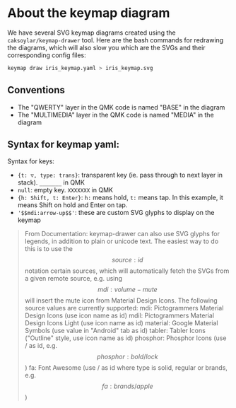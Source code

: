 # About the keymap diagram

We have several SVG keymap diagrams created using the `caksoylar/keymap-drawer` tool. 
Here are the bash commands for redrawing the diagrams, which will also slow you which are the SVGs and their corresponding config files:
``` sh
keymap draw iris_keymap.yaml > iris_keymap.svg
```

## Conventions 

- The "QWERTY" layer in the QMK code is named "BASE" in the diagram 
- The "MULTIMEDIA" layer in the QMK code is named "MEDIA" in the diagram 

## Syntax for keymap yaml:

Syntax for keys:
- `{t: ▽, type: trans}`: transparent key (ie. pass through to next layer in stack). `_______` in QMK 
- `null`: empty key. `XXXXXXX` in QMK
- `{h: Shift, t: Enter}`: `h:` means hold, `t:` means tap. In this example, it means Shift on hold and Enter on tap. 
- `'$$mdi:arrow-up$$'`: these are custom SVG glyphs to display on the keymap
> From Documentation:
> keymap-drawer can also use SVG glyphs for legends, in addition to plain or unicode text. The easiest way to do this is to use the $$source:id$$ notation certain sources, which will automatically fetch the SVGs from a given remote source, e.g. using $$mdi:volume-mute$$ will insert the mute icon from Material Design Icons. The following source values are currently supported:
> mdi: Pictogrammers Material Design Icons (use icon name as id)
> mdil: Pictogrammers Material Design Icons Light (use icon name as id)
> material: Google Material Symbols (use value in "Android" tab as id)
> tabler: Tabler Icons ("Outline" style, use icon name as id)
> phosphor: Phosphor Icons (use <weight>/<name> as id, e.g. $$phosphor:bold/lock$$)
> fa: Font Awesome (use <type>/<name> as id where type is solid, regular or brands, e.g. $$fa:brands/apple$$)

